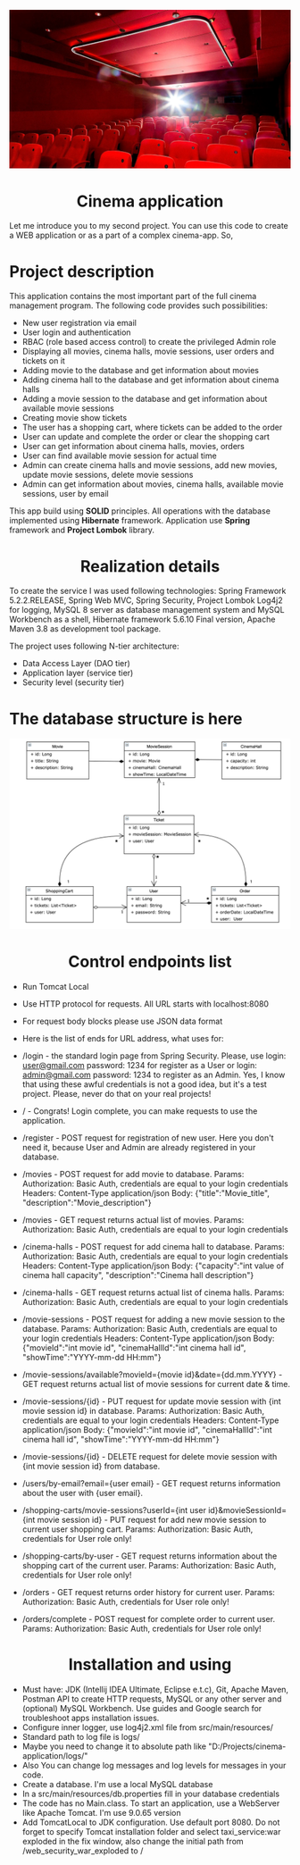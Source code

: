 
![cinema3](images/cinema3.jpg)

#   <center>Cinema application</center>  

Let me introduce you to my second project. You can use this code to create a WEB application or as a part of a complex cinema-app. So, 

# Project description

This application contains the most important part of the full cinema management program. The following code provides such possibilities:

  *  New user registration via email
  *  User login and authentication
  *  RBAC (role based access control) to create the privileged Admin role 
  *  Displaying all movies, cinema halls, movie sessions, user orders and tickets on it
  *  Adding movie to the database and get information about movies
  *  Adding cinema hall to the database and get information about cinema halls
  *  Adding a movie session to the database and get information about available movie sessions
  *  Creating movie show tickets
  *  The user has a shopping cart, where tickets can be added to the order
  *  User can update and complete the order or clear the shopping cart
  *  User can get information about cinema halls, movies, orders
  *  User can find available movie session for actual time
  *  Admin can create cinema halls and movie sessions, add new movies, update movie sessions, delete movie sessions
  *  Admin can get information about movies, cinema halls, available movie sessions, user by email

This app build using **SOLID** principles. All operations with the database implemented using **Hibernate** framework. Application use **Spring** framework and **Project Lombok** library.
  
#   <center>Realization details</center> 
 
To create the service I was used following technologies: Spring Framework 5.2.2.RELEASE, Spring Web MVC, Spring Security, Project Lombok Log4j2 for logging, MySQL 8 server as database management system and MySQL Workbench as a shell, Hibernate framework 5.6.10 Final version, Apache Maven 3.8 as development tool package. 

The project uses following N-tier architecture:
  
  * Data Access Layer (DAO tier)
  * Application layer (service tier)
  * Security level (security tier)

# The database structure is here

![database](images/database.jpg)

 
#   <center>Control endpoints list</center>

  * Run Tomcat Local
  * Use HTTP protocol for requests. All URL starts with localhost:8080
  * For request body blocks please use JSON data format
  * Here is the list of ends for URL address, what uses for:

  * /login - the standard login page from Spring Security. Please, use 
login: user@gmail.com password: 1234 for register as a User or 
login: admin@gmail.com password: 1234 to register as an Admin. 
Yes, I know that using these awful credentials is not a good idea, but it's a test project. Please, never do that on your real projects!

  * / - Congrats! Login complete, you can make requests to use the application.
  * /register - POST request for registration of new user. Here you don't need it, because User and Admin are already registered in your database.
  * /movies - POST request for add movie to database. Params: 
Authorization: Basic Auth, credentials are equal to your login credentials
Headers: Content-Type  application/json
Body: {"title":"Movie_title", "description":"Movie_description"}
  * /movies - GET request returns actual list of movies. Params: 
Authorization: Basic Auth, credentials are equal to your login credentials
  * /cinema-halls -  POST request for add cinema hall to database. Params: 
Authorization: Basic Auth, credentials are equal to your login credentials
Headers: Content-Type  application/json
Body: {"capacity":"int value of cinema hall capacity", "description":"Cinema hall description"}
  * /cinema-halls - GET request returns actual list of cinema halls. Params: 
Authorization: Basic Auth, credentials are equal to your login credentials
  * /movie-sessions - POST request for adding a new movie session to the database. Params: 
Authorization: Basic Auth, credentials are equal to your login credentials
Headers: Content-Type  application/json
Body: {"movieId":"int movie id", "cinemaHallId":"int cinema hall id", "showTime":"YYYY-mm-dd HH:mm"}
  * /movie-sessions/available?movieId={movie id}&date={dd.mm.YYYY} - GET request returns actual list of movie sessions for current date & time.
  * /movie-sessions/{id} - PUT request for update movie session with {int movie session id} in database. Params: 
Authorization: Basic Auth, credentials are equal to your login credentials
Headers: Content-Type  application/json
Body: {"movieId":"int movie id", "cinemaHallId":"int cinema hall id", "showTime":"YYYY-mm-dd HH:mm"}
  * /movie-sessions/{id} - DELETE request for delete movie session with {int movie session id} from database.
  * /users/by-email?email={user email} - GET request returns information about the user with {user email}.
  * /shopping-carts/movie-sessions?userId={int user id}&movieSessionId={int movie session id} - PUT request for add new movie session to current user shopping cart. Params: 
Authorization: Basic Auth, credentials for User role only!
  * /shopping-carts/by-user - GET request returns information about the shopping cart of the current user. Params: 
Authorization: Basic Auth, credentials for User role only!
  * /orders - GET request returns order history for current user. Params: 
Authorization: Basic Auth, credentials for User role only!
  * /orders/complete - POST request for complete order to current user. Params: 
Authorization: Basic Auth, credentials for User role only!


#   <center>Installation and using</center>

  * Must have: JDK (Intellij IDEA Ultimate, Eclipse e.t.c), Git, Apache Maven, Postman API to create HTTP requests, MySQL or any other server and (optional) MySQL Workbench. Use guides and Google search for troubleshoot apps installation issues.
  * Configure inner logger, use log4j2.xml file from   src/main/resources/
  * Standard path to log file is   logs/
  * Maybe you need to change it to absolute path like   "D:/Projects/cinema-application/logs/"
  * Also You can change log messages and log levels for messages in your code.
  * Create a database. I'm use a local MySQL database
  * In a src/main/resources/db.properties fill in your database credentials
  * The code has no Main.class. To start an application, use a WebServer like Apache Tomcat. I'm use 9.0.65 version
  * Add TomcatLocal to JDK configuration. Use default port 8080. Do not forget to specify Tomcat installation folder and select taxi_service:war exploded in the fix window, also change the initial path from   /web_security_war_exploded   to   /